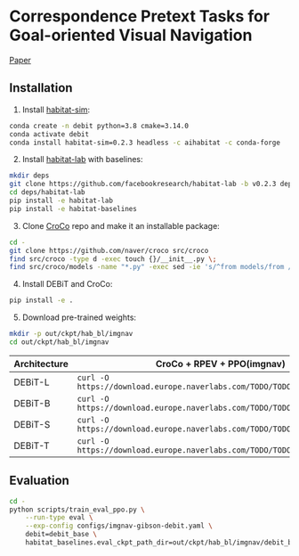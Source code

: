 # Correspondence Pretext Tasks for Goal-oriented Visual Navigation

[Paper]()

## Installation

1. Install [habitat-sim](https://github.com/facebookresearch/habitat-sim#installation):
```bash
conda create -n debit python=3.8 cmake=3.14.0
conda activate debit
conda install habitat-sim=0.2.3 headless -c aihabitat -c conda-forge
```
2. Install [habitat-lab](https://github.com/facebookresearch/habitat-lab#installation) with baselines:
```bash
mkdir deps
git clone https://github.com/facebookresearch/habitat-lab -b v0.2.3 deps/habitat-lab
cd deps/habitat-lab
pip install -e habitat-lab
pip install -e habitat-baselines
```
3. Clone [CroCo](https://github.com/naver/croco) repo and make it an installable package:
```bash
cd -
git clone https://github.com/naver/croco src/croco
find src/croco -type d -exec touch {}/__init__.py \;
find src/croco/models -name "*.py" -exec sed -ie 's/^from models/from /' {} \;
```
4. Install DEBiT and CroCo:
```bash
pip install -e .
```
5. Download pre-trained weights:
```bash
mkdir -p out/ckpt/hab_bl/imgnav
cd out/ckpt/hab_bl/imgnav
```
| Architecture |                    CroCo + RPEV + PPO(imgnav)                             |
| ------------ | ------------------------------------------------------------------------- |
|   DEBiT-L    | `curl -O https://download.europe.naverlabs.com/TODO/TODO/debit_large.pth` |
|   DEBiT-B    | `curl -O https://download.europe.naverlabs.com/TODO/TODO/debit_base.pth`  |
|   DEBiT-S    | `curl -O https://download.europe.naverlabs.com/TODO/TODO/debit_small.pth` |
|   DEBiT-T    | `curl -O https://download.europe.naverlabs.com/TODO/TODO/debit_tiny.pth`  |


## Evaluation
```bash
cd -
python scripts/train_eval_ppo.py \
    --run-type eval \
    --exp-config configs/imgnav-gibson-debit.yaml \
    debit=debit_base \
    habitat_baselines.eval_ckpt_path_dir=out/ckpt/hab_bl/imgnav/debit_base.pth
```
